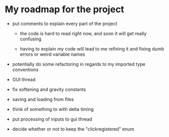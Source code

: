 # My roadmap for the project

- put comments to explain every part of the project
  - the code is hard to read right now, and soon it will get really confusing
  
  - having to explain my code will lead to me refining it and fixing dumb errors or weird variable names

- potentially do some refactoring in regards to my imported type conventions

- GUI thread

- fix softening and gravity constants

- saving and loading from files

- think of something to with delta timing

- put processing of inputs to gui thread

- decide whether or not to keep the "clickregistered" enum
